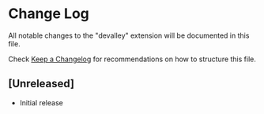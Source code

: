 # Change Log

All notable changes to the "devalley" extension will be documented in this file.

Check [Keep a Changelog](http://keepachangelog.com/) for recommendations on how to structure this file.

## [Unreleased]

- Initial release